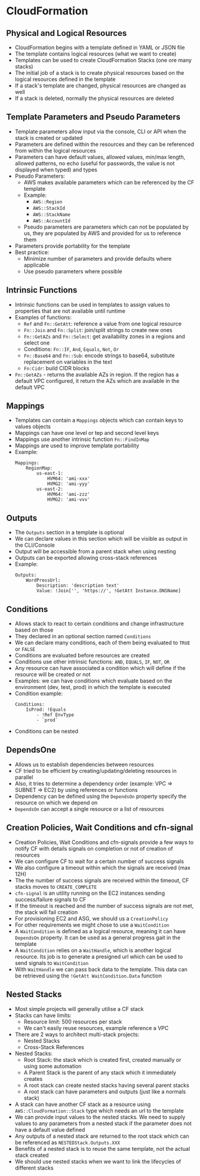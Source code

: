 # CloudFormation

## Physical and Logical Resources

- CloudFormation begins with a template defined in YAML or JSON file
- The template contains logical resources (what we want to create)
- Templates can be used to create CloudFormation Stacks (one ore many stacks)
- The initial job of a stack is to create physical resources based on the logical resources defined in the template
- If a stack's template are changed, physical resources are changed as well
- If a stack is deleted, normally the physical resources are deleted

## Template Parameters and Pseudo Parameters

- Template parameters allow input via the console, CLI or API when the stack is created or updated
- Parameters are defined within the resources and they can be referenced from within the logical resources
- Parameters can have default values, allowed values, min/max length, allowed patterns, no echo (useful for passwords, the value is not displayed when typed) and types
- Pseudo Parameters: 
    - AWS makes available parameters which can be referenced by the CF template
    - Example:
        - `AWS::Region`
        - `AWS::StackId`
        - `AWS::StackName`
        - `AWS::AccountId`
    - Pseudo parameters are parameters which can not be populated by us, they are populated by AWS and provided for us to reference them
- Parameters provide portability for the template
- Best practice:
    - Minimize number of parameters and provide defaults where applicable
    - Use pseudo parameters where possible

## Intrinsic Functions

- Intrinsic functions can be used in templates to assign values to properties that are not available until runtime
- Examples of functions:
    - `Ref` and `Fn::GetAtt`: reference a value from one logical resource
    - `Fn::Join` and `Fn::Split`: join/split strings to create new ones
    - `Fn::GetAZs` and `Fn::Select`: get availability zones in a regions and select one
    - Conditions: `Fn::IF`, `And`, `Equals`, `Not`, `Or`
    - `Fn::Base64` and `Fn::Sub`: encode strings to base64, substitute replacement on variables in the text
    - `Fn:Cidr`: build CIDR blocks
- `Fn::GetAZs` - returns the available AZs in region. If the region has a default VPC configured, it return the AZs which are available in the default VPC

## Mappings

- Templates can contain a `Mappings` objects which can contain keys to values objects
- Mappings can have one level or tep and second level keys
- Mappings use another intrinsic function `Fn::FindInMap`
- Mappings are used to improve template portability
- Example:
    ```
    Mappings:
        RegionMap:
            us-east-1:
                HVM64: 'ami-xxx'
                HVMG2: 'ami-yyy'
            us-east-2:
                HVM64: 'ami-zzz'
                HVMG2: 'ami-vvv'
    ```

## Outputs

- The `Outputs` section in a template is optional
- We can declare values in this section which will be visible as output in the CLI/Console
- Output will be accessible from a parent stack when using nesting
- Outputs can be exported allowing cross-stack references
- Example:
    ```
    Outputs:
        WordPressUrl:
            Description: 'description text'
            Value: !Join['', 'https://', !GetAtt Instance.DNSName]
    ```

## Conditions

- Allows stack to react to certain conditions and change infrastructure based on those
- They declared in an optional section named `Conditions`
- We can declare many conditions, each of them being evaluated to `TRUE` or `FALSE`
- Conditions are evaluated before resources are created
- Conditions use other intrinsic functions: `AND`, `EQUALS`, `IF`, `NOT`, `OR`
- Any resource can have associated a condition which will define if the resource will be created or not
- Examples: we can have conditions which evaluate based on the environment (dev, test, prod) in which the template is executed
- Condition example:
    ```
    Conditions:
        IsProd: !Equals
            - !Ref EnvType
            - `prod`
    ```
- Conditions can be nested

## DependsOne

- Allows us to establish dependencies between resources
- CF tried to be efficient by creating/updating/deleting resources in parallel
- Also, it tries to determine a dependency order (example: VPC => SUBNET => EC2) by using references or functions
- Dependency can be defined using the `DependsOn` property specify the resource on which we depend on
- `DependsOn` can accept a single resource or a list of resources

## Creation Policies, Wait Conditions and cfn-signal

- Creation Policies, Wait Conditions and cfn-signals provide a few ways to notify CF with details signals on completion or not of creation of resources
- We can configure CF to wait for a certain number of success signals
- We also configure a timeout within which the signals are received (max 12H)
- The the number of success signals are received within the timeout, CF stacks moves to `CREATE_COMPLETE`
- `cfn-signal` is an utility running on the EC2 instances sending success/failure signals to CF
- If the timeout is reached and the number of success signals are not met, the stack will fail creation
- For provisioning EC2 and ASG, we should us a `CreationPolicy`
- For other requirements we might chose to use a `WaitCondition`
- A `WaitCondition` is defined as a logical resource, meaning it can have `DependsOn` property. It can be used as a general progress gait in the template
- A `WaitCondition` relies on a `WaitHandle`, which is another logical resource. Its job is to generate a presigned url which can be used to send signals to `WaitCondition`
- With `WaitHandle` we can pass back data to the template. This data can be retrieved using the `!GetAtt WaitCondition.Data` function

## Nested Stacks

- Most simple projects will generally utilise a CF stack
- Stacks can have limits:
    - Resource limit: 500 resources per stack
    - We can't easily reuse resources, example reference a VPC
- There are 2 ways to architect multi-stack projects:
    - Nested Stacks
    - Cross-Stack References
- Nested Stacks:
    - Root Stack: the stack which is created first, created manually or using some automation
    - A Parent Stack is the parent of any stack which it immediately creates
    - A root stack can create nested stacks having several parent stacks
    - A root stack can have parameters and outputs (just like a normals stack)
- A stack can have another CF stack as a resource using `AWS::CloudFormation::Stack` type which needs an url to the template
- We can provide input values to the nested stacks. We need to supply values to any parameters from a nested stack if the parameter does not have a default value defined
- Any outputs of a nested stack are returned to the root stack which can be referenced as `NESTEDStack.Outputs.XXX`
- Benefits of a nested stack is to reuse the same template, not the actual stack created
- We should use nested stacks when we want to link the lifecycles of different stacks
